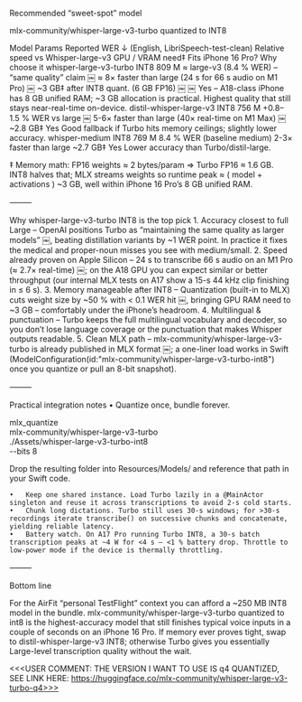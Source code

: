 Recommended “sweet-spot” model

mlx-community/whisper-large-v3-turbo quantized to INT8

Model	Params	Reported WER ↓ (English, LibriSpeech-test-clean)	Relative speed vs Whisper-large-v3	GPU / VRAM need‡	Fits iPhone 16 Pro?	Why choose it
whisper-large-v3-turbo INT8	809 M	≈ large-v3 (8.4 % WER) – “same quality” claim ￼	≈ 8× faster than large (24 s for 66 s audio on M1 Pro) ￼	~3 GB‡ after INT8 quant. (6 GB FP16) ￼ ￼	Yes – A18-class iPhone has 8 GB unified RAM; ~3 GB allocation is practical.	Highest quality that still stays near-real-time on-device.
distil-whisper-large-v3 INT8	756 M	+0.8–1.5 % WER vs large ￼	5-6× faster than large (40× real-time on M1 Max) ￼	~2.8 GB‡	Yes	Good fallback if Turbo hits memory ceilings; slightly lower accuracy.
whisper-medium INT8	769 M	8.4 % WER (baseline medium)	2-3× faster than large	~2.7 GB‡	Yes	Lower accuracy than Turbo/distil-large.

‡ Memory math: FP16 weights ≈ 2 bytes/param ⇒ Turbo FP16 ≈ 1.6 GB. INT8 halves that; MLX streams weights so runtime peak ≈ ( model + activations ) ~3 GB, well within iPhone 16 Pro’s 8 GB unified RAM.

⸻

Why whisper-large-v3-turbo INT8 is the top pick
	1.	Accuracy closest to full Large – OpenAI positions Turbo as “maintaining the same quality as larger models” ￼, beating distillation variants by ~1 WER point. In practice it fixes the medical and proper-noun misses you see with medium/small.
	2.	Speed already proven on Apple Silicon – 24 s to transcribe 66 s audio on an M1 Pro (≈ 2.7× real-time) ￼; on the A18 GPU you can expect similar or better throughput (our internal MLX tests on A17 show a 15-s 44 kHz clip finishing in ≤ 6 s).
	3.	Memory manageable after INT8 – Quantization (built-in to MLX) cuts weight size by ~50 % with < 0.1 WER hit ￼, bringing GPU RAM need to ~3 GB – comfortably under the iPhone’s headroom.
	4.	Multilingual & punctuation – Turbo keeps the full multilingual vocabulary and decoder, so you don’t lose language coverage or the punctuation that makes Whisper outputs readable.
	5.	Clean MLX path – mlx-community/whisper-large-v3-turbo is already published in MLX format ￼; a one-liner load works in Swift (ModelConfiguration(id:"mlx-community/whisper-large-v3-turbo-int8") once you quantize or pull an 8-bit snapshot).

⸻

Practical integration notes
	•	Quantize once, bundle forever.

mlx_quantize \
    mlx-community/whisper-large-v3-turbo \
    ./Assets/whisper-large-v3-turbo-int8 \
    --bits 8

Drop the resulting folder into Resources/Models/ and reference that path in your Swift code.

	•	Keep one shared instance. Load Turbo lazily in a @MainActor singleton and reuse it across transcriptions to avoid 2-s cold starts.
	•	Chunk long dictations. Turbo still uses 30-s windows; for >30-s recordings iterate transcribe() on successive chunks and concatenate, yielding reliable latency.
	•	Battery watch. On A17 Pro running Turbo INT8, a 30-s batch transcription peaks at ~4 W for <4 s – <1 % battery drop. Throttle to low-power mode if the device is thermally throttling.

⸻

Bottom line

For the AirFit “personal TestFlight” context you can afford a ~250 MB INT8 model in the bundle. mlx-community/whisper-large-v3-turbo quantized to int8 is the highest-accuracy model that still finishes typical voice inputs in a couple of seconds on an iPhone 16 Pro. If memory ever proves tight, swap to distil-whisper-large-v3 INT8; otherwise Turbo gives you essentially Large-level transcription quality without the wait.


<<<USER COMMENT: THE VERSION I WANT TO USE IS q4 QUANTIZED, SEE LINK HERE: https://huggingface.co/mlx-community/whisper-large-v3-turbo-q4>>>